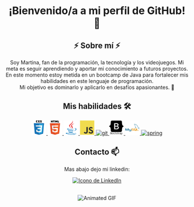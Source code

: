 <h1 align="center"> ¡Bienvenido/a a mi perfil de GitHub! 👋</h1>

<h2 align="center">⚡ Sobre mí ⚡ </h2>
<p align="center">  Soy Martina, fan de la programación, la tecnología y los videojuegos. Mi meta es seguir aprendiendo y aportar mi conocimiento a futuros proyectos. En este momento estoy metida en un bootcamp de Java para fortalecer mis habilidades en este lenguaje de programación. <br> Mi objetivo es dominarlo y aplicarlo en desafíos apasionantes. 👾 </p>

<div align="center"> <h2> Mis habilidades 🛠️ </h2>
<p align="center"> <a href="https://www.w3schools.com/css/" target="_blank" rel="noreferrer"> <img src="https://raw.githubusercontent.com/devicons/devicon/master/icons/css3/css3-original-wordmark.svg" alt="css3" width="40" height="40"/> </a> <a href="https://www.w3.org/html/" target="_blank" rel="noreferrer"> <img src="https://raw.githubusercontent.com/devicons/devicon/master/icons/html5/html5-original-wordmark.svg" alt="html5" width="40" height="40"/> </a> <a href="https://www.java.com" target="_blank" rel="noreferrer"> <img src="https://raw.githubusercontent.com/devicons/devicon/master/icons/java/java-original.svg" alt="java" width="40" height="40"/> </a> <a href="https://developer.mozilla.org/en-US/docs/Web/JavaScript" target="_blank" rel="noreferrer"> <img src="https://raw.githubusercontent.com/devicons/devicon/master/icons/javascript/javascript-original.svg" alt="javascript" width="40" height="40"/> </a> <a href="https://git-scm.com/" target="_blank" rel="noreferrer"> <img src="https://www.vectorlogo.zone/logos/git-scm/git-scm-icon.svg" alt="git" width="40" height="40"/> </a> <a href="https://getbootstrap.com" target="_blank" rel="noreferrer"> <img src="https://raw.githubusercontent.com/devicons/devicon/master/icons/bootstrap/bootstrap-plain-wordmark.svg" alt="bootstrap" width="40" height="40"/> </a> <a href="https://www.mysql.com/" target="_blank" rel="noreferrer"> <img src="https://raw.githubusercontent.com/devicons/devicon/master/icons/mysql/mysql-original-wordmark.svg" alt="mysql" width="40" height="40"/> </a> <a href="https://spring.io/" target="_blank" rel="noreferrer"> <img src="https://www.vectorlogo.zone/logos/springio/springio-icon.svg" alt="spring" width="40" height="40"/> </a> </div>
<div align="center">
  <h2>Contacto 📫</h2> 
  <p>Mas abajo dejo mi linkedin:</p>
</div>

<p align="center">
  <a href="https://www.linkedin.com/in/martina-reta-7bb18b1b2/">
    <img src="https://raw.githubusercontent.com/paulrobertlloyd/socialmediaicons/main/linkedin-48x48.png" alt="Icono de LinkedIn">
  </a>
</p> <br>

<div align="center">
  <img src="https://media.tenor.com/eT65efTNamoAAAAj/bonfire-darksouls.gif" alt="Animated GIF">
</div>
<img src="https://i.pinimg.com/originals/1a/06/f2/1a06f26e729dece96fab3c436119cde8.png" width="15" height="20">
